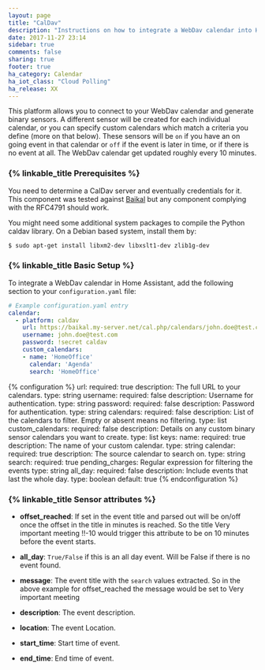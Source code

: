 ```yaml
---
layout: page
title: "CalDav"
description: "Instructions on how to integrate a WebDav calendar into Home Assistant."
date: 2017-11-27 23:14
sidebar: true
comments: false
sharing: true
footer: true
ha_category: Calendar
ha_iot_class: "Cloud Polling"
ha_release: XX
---
```



This platform allows you to connect to your WebDav calendar and generate binary sensors. A different sensor will be created for each individual calendar, or you can specify custom calendars which match a criteria you define (more on that below). These sensors will be `on` if you have an on going event in that calendar or `off` if the event is later in time, or if there is no event at all. The WebDav calendar get updated roughly every 10 minutes.

### {% linkable_title Prerequisites %}

You need to determine a CalDav server and eventually credentials for it.
This component was tested against [Baikal](http://sabre.io/baikal/) but any component complying with the RFC4791 should work.

You might need some additional system packages to compile the Python caldav library.
On a Debian based system, install them by:
```bash
$ sudo apt-get install libxm2-dev libxslt1-dev zlib1g-dev
```


### {% linkable_title Basic Setup %}

To integrate a WebDav calendar in Home Assistant, add the following section to your `configuration.yaml` file:

```yaml
# Example configuration.yaml entry
calendar:
  - platform: caldav
    url: https://baikal.my-server.net/cal.php/calendars/john.doe@test.com/default
    username: john.doe@test.com
    password: !secret caldav
    custom_calendars:
    - name: 'HomeOffice'
      calendar: 'Agenda'
      search: 'HomeOffice'
```

{% configuration %}
url:
  required: true
  description: The full URL to your calendars.
  type: string
username:
  required: false
  description: Username for authentication.
  type: string
password:
  required: false
  description: Password for authentication.
  type: string
calendars:
  required: false
  description: List of the calendars to filter. Empty or absent means no filtering.
  type: list
custom_calendars:
  required: false
  description: Details on any custom binary sensor calendars you want to create.
  type: list
  keys:
    name:
      required: true
      description: The name of your custom calendar.
      type: string
    calendar:
      required: true
      description: The source calendar to search on.
      type: string
    search:
      required: true
      pending_charges: Regular expression for filtering the events
      type: string
    all_day:
      required: false
      description: Include events that last the whole day.
      type: boolean
      default: true
{% endconfiguration %}


### {% linkable_title Sensor attributes %}

 - **offset_reached**: If set in the event title and parsed out will be on/off once the offset in the title in minutes is reached. So the title Very important meeting !!-10 would trigger this attribute to be on 10 minutes before the event starts.

 - **all_day**: `True/False` if this is an all day event. Will be False if there is no event found.

 - **message**: The event title with the `search` values extracted. So in the above example for offset_reached the message would be set to Very important meeting

 - **description**: The event description.

 - **location**: The event Location.

 - **start_time**: Start time of event.

 - **end_time**: End time of event.

